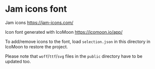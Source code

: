 # Jam icons font

Jam icons
https://jam-icons.com/

Icon font generated with IcoMoon
https://icomoon.io/app/

To add/remove icons to the font, load `selection.json` in this directory in IcoMoon to restore the project.

Please note that `woff`/`ttf`/`svg` files in the `public` directory have to be updated too.
